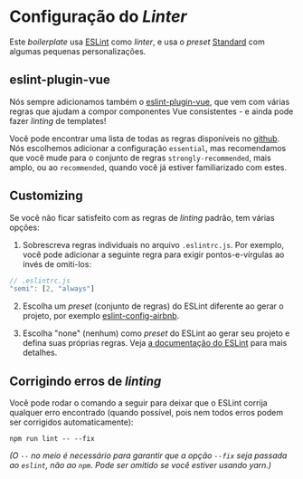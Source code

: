 # Configuração do _Linter_

Este _boilerplate_ usa [ESLint](https://eslint.org/) como _linter_, e usa o _preset_ [Standard](https://github.com/feross/standard/blob/master/RULES.md) com algumas pequenas personalizações.

## eslint-plugin-vue

Nós sempre adicionamos também o [eslint-plugin-vue](https://github.com/vuejs/eslint-plugin-vue), que vem com várias regras que ajudam a compor componentes Vue consistentes - e ainda pode fazer _linting_ de templates!

Você pode encontrar uma lista de todas as regras disponíveis no [github](https://github.com/vuejs/eslint-plugin-vue#gear-configs). Nós escolhemos adicionar a configuração `essential`, mas recomendamos que você mude para o conjunto de regras `strongly-recommended`, mais amplo, ou ao `recommended`, quando você já estiver familiarizado com estes.

## Customizing

Se você não ficar satisfeito com as regras de _linting_ padrão, tem várias opções:

1. Sobrescreva regras individuais no arquivo `.eslintrc.js`. Por exemplo, você pode adicionar a seguinte regra para exigir pontos-e-vírgulas ao invés de omiti-los:

  ``` js
  // .eslintrc.js
  "semi": [2, "always"]
  ```

2. Escolha um _preset_ (conjunto de regras) do ESLint diferente ao gerar o projeto, por exemplo [eslint-config-airbnb](https://github.com/airbnb/javascript/tree/master/packages/eslint-config-airbnb).

3. Escolha "none" (nenhum) como _preset_ do ESLint ao gerar seu projeto e defina suas próprias regras. Veja [a documentação do ESLint](https://eslint.org/docs/rules/) para mais detalhes.

## Corrigindo erros de _linting_

Você pode rodar o comando a seguir para deixar que o ESLint corrija qualquer erro encontrado (quando possível, pois nem todos erros podem ser corrigidos automaticamente):

```
npm run lint -- --fix
```

*(O `--` no meio é necessário para garantir que a opção `--fix` seja passada ao `eslint`, não ao `npm`. Pode ser omitido se você estiver usando yarn.)*
